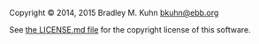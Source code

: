 Copyright © 2014, 2015   Bradley M. Kuhn <bkuhn@ebb.org>

See [the LICENSE.md file](/LICENSE.md) for the copyright license of this software.
